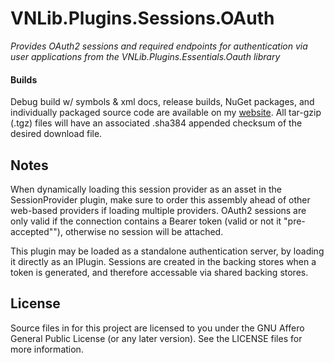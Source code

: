 # VNLib.Plugins.Sessions.OAuth
*Provides OAuth2 sessions and required endpoints for authentication via user applications from the VNLib.Plugins.Essentials.Oauth library*

#### Builds
Debug build w/ symbols & xml docs, release builds, NuGet packages, and individually packaged source code are available on my [website](https://www.vaughnnugent.com/resources/software). All tar-gzip (.tgz) files will have an associated .sha384 appended checksum of the desired download file.

## Notes
When dynamically loading this session provider as an asset in the SessionProvider plugin, make sure to order this assembly ahead of other web-based providers if loading multiple providers. OAuth2 sessions are only valid if the connection contains a Bearer token (valid or not it "pre-accepted""), otherwise no session will be attached.

This plugin may be loaded as a standalone authentication server, by loading it directly as an IPlugin. Sessions are created in the backing stores when a token is generated, and therefore accessable via shared backing stores.

## License
Source files in for this project are licensed to you under the GNU Affero General Public License (or any later version). See the LICENSE files for more information.